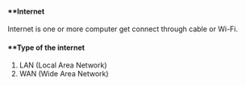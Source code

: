 #### **Internet

Internet is one or more computer get connect through cable or Wi-Fi.

#### **Type of the internet
1. LAN (Local Area Network)
2. WAN (Wide Area Network)

